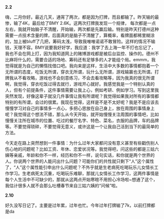 
**2.2**

嗨，二月你好。最近几天，通宵了两次，都是因为打牌，而且都输了。昨天输的最惨，输了4K，最后给了BMY 2.6K。这两次打牌我发现一个规律， 每次都是一点左右，我就开始脑子不清醒，开始输，两次都是先赢后输。特别是昨天打德州这种需要一点技术含量的牌，后面真的是脑子不清醒了，算概率，看牌面都稀里糊涂的，加上被bluff了几把，筹码太浅，导致我唯唯诺诺不敢冒险。这样的情况不输钱，天理不容。BMY说要我好好学，我应道：我学了去上海一年不打也忘记了，我也不会在网上打，因为我知道网上的赌博游戏都是被后台监控、操作的。德州不比麻将什么的，需要合适的场地、筹码还有足够多的人才能组个局。emmm，我觉得就是为自己的懒惰找借口吧。我向来是这样，生活中大多数的事情都抱着一个无所谓的态度，吃饭无所谓，穿衣无所谓，玩什么无所谓，游戏输赢也无所谓。打牌我从不看攻略，游戏也不会刻意练习，不会去看攻略等，因为我真的很无所谓啊，我觉得，穿衣吃饭过得去就行，游戏开心就好。我感觉我是一个特别认真的人，但有个前提条件，这件事情需要让我上心，例如考研、例如学习。写到这里我突然发现，好像这辈子就没几件事情让我有所谓呢？我觉得如果我对所有的事情都特别的有所谓，会过的很累。我现在觉得，这样是不是不太好呢？我是不是应该去慢慢学习对自己的事情多一点心，多把心思放在自己身上，放在周围的事情身上呢？我觉得这个想法不错，那么从今天开始，就开始慢慢关注周围的事情吧，比如慢慢关注所在城市的位置、吃过的餐厅名字、特色、菜名，衣服的品牌，车的品牌等。不要觉得琐碎，不要觉得无意义，或许这是一个让我自己活到当下的最简单的方法。

今天走在路上突然想到一件事情：为什么过年大家都问没有意义甚至有些戳伤别人伤心地的问题呢？比如工资、年休、恋爱状况等。我觉得吧，问这些的都是三姑六姨等亲戚，年龄和你不一样，经历和你不一样，说句实话，和你就是两个世界的人。你说两个世界的人能问出什么问题？可能你们的共性就只剩下“人”这个属性了，“人”这个属性能引申出什么问题呢？不外乎就是生老病死吃喝玩乐儿女情长工作学习。生老病死太沉重，吃喝玩乐难聊，那就儿女情长工作学习，这两件事情是每个人生活中不可缺少的，那就从这两点开始寒暄不用担心冷场啦~想通了这个，我估计很多人就不会那么吐槽春节来自三姑六姨的“问候”啦。

**2.10**

好久没写日记了。主要是过年累，过年也忙。今年过年打牌输了7k，以前打牌都是da
<!--stackedit_data:
eyJoaXN0b3J5IjpbNTY3ODMyNzI3LC0yMDI5NTMyMDg2XX0=
-->